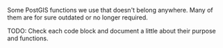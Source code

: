 Some PostGIS functions we use that doesn't belong anywhere. Many of them are for
sure outdated or no longer required.

TODO: Check each code block and document a little about their purpose and
functions.

